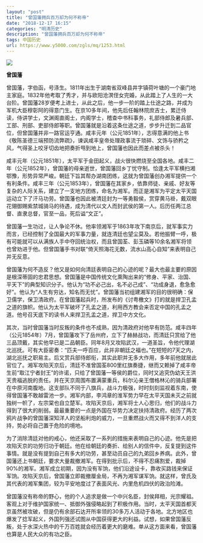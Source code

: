 ```yaml
---
layout: "post"
title: "曾国藩拥兵百万却为何不称帝"
date: "2018-12-17 16:15"
categories: "明清历史"
description: "曾国藩拥兵百万却为何不称帝"
tags: 中国历史
url: https://www.y5000.com/zgls/mq/1253.html
---
```






![](https://img.y5000.com/uploads/allimg/130330/2-1303301Z636234.jpg)  
  
**曾国藩**  

曾国藩，字伯函，号涤生。1811年出生于湖南省双峰县井字镇荷叶塘的一个豪门地主家庭。1832年他考取了秀才，并与欧阳沧溟侄女完婚，从此踏上了人生的一大台阶。曾国藩28岁便考上进士，从此之后，他一步一阶的踏上仕途之路，并成为军机大臣穆彰阿的得意门生。在京10多年间，他先后任翰林院庶吉士，累迁侍读，侍讲学士，文渊阁直阁士，内阁学士，稽查中书科事务，礼部侍郎及暑兵部、工部、刑部、吏部侍郎等职。曾国藩就是沿着这条仕途之道，步步升迁到二品官位，但曾国藩并非一路官运亨通。咸丰元年（公元1851年），志得意满的他上书《敬陈圣德三端预防流弊疏》，谏讽咸丰皇帝处理政事流于琐碎、文饰与骄矜之风，气得圣上咬牙切齿地把奏折甩到地上，曾国藩也因此而差点被杀头！

咸丰元年（公元1851年），太平军于金田起义，战火很快燃烧至全国各地。咸丰二年（公元1852年），曾国藩的母亲逝世，曾国藩回乡丁忧守制。恰逢太平军横扫湘鄂豫，形势异常严峻。朝廷下旨其帮办湖南团练，这就为曾国藩创办湘军提供一个有利条件。咸丰三年（公元1853年），曾国藩在其家乡，依靠师徒、亲戚、好友等复杂的人际关系，建立了一支地方团练，命名为湘军。而正是湘军为平定太平天国运动立下了汗马功劳。曾国藩也因此被清廷封为一等勇毅侯，赏穿黄马褂，戴双眼花翎御赐紫禁城骑马的待遇，成为清代以文人而封武侯的第一人。后历任两江总督、直隶总督，官至一品，死后谥“文正”。

曾国藩一生功过，让人争论不休。他率领湘军于1863年攻下南京后，就军事实力而言，已经控制了全国最大的军事力量，就连清廷也望尘莫及。若他振臂一呼，极有可能就可以从满族人手中夺回统治权，而且曾国荃、彭玉磷等10余名湘军将领也曾劝进于他。但曾国藩手书对联“倚天照海花无数，流水山高心自知”来表明自己并无反意。

曾国藩为何不造反？他又是如何向清廷表明自己的心迹的呢？最大也最主要的原因是根深蒂固的忠君思想。曾国藩是中国传统文化熏陶出来的“修身、平家、治国、平天下”的典型知识分子。他认为“功不必己出，名不必己成”、“功成身退，愈急愈好”。他认为“人生有穷达，知名而无忧”。曾国藩当初组建湘军的目的很明确：保卫儒学，保卫清政府。在曾国藩起兵时，所发布的《讨粤檄文》打的就是捍卫孔孟之道的旗帜。他认为太平军破坏了孔孟之道，利用西方教会来否定中国的孔孟之道。他号召天底下的读书人来捍卫孔孟之道，捍卫中方文化。

其次，当时曾国藩当时反叛的条件也不成熟，因为清政府对他早有防范。咸丰四年（公元1854年）7月，曾国藩攻下了岳州府，立下了赫赫战功，而清廷只赏给了他三品顶戴，其实他早已是二品朝臣。同年8月又攻陷武汉，一道圣旨，令他代理湖北巡抚。可有大臣密奏：“匹夫一呼百应，此并非朝廷之福也。”在短短的7天之内，湖北巡抚之职易主。后又赏兵部侍郎衔，其实此职并无多大作用，多年前他就居此官位了。湘军攻陷天京后，清廷不准曾国荃800里红旗奏捷，继而又赖掉了咸丰帝生前“取江宁者封王”的许诺，只给了曾国藩一等侯的爵位，同时又追究伪幼天王洪天贵福逃脱的责任。并在天京周围布置满蒙重兵，科尔沁亲王僧格林沁的骑兵部署在中原河南腹地。这支部队不同于八旗兵，战斗力极强，时时刻刻监视着东南，使得曾国藩不敢越雷池一步。湘军内部，李鸿章的淮军势力早在太平天国未灭之前就独树一帜了，左宗棠也自立楚军。攻陷天京后，湘军将士人心思归，他们的战斗力得到了很大的削弱。最最重要的一点是外国在华势力决定扶持清政府。经历了两次鸦片战争的曾国藩深知洋人的坚船利炮的威力，一旦重燃战火而又得不到洋人的支持，势必将自己置于危险的境地。

为了消除清廷对他的戒心，他还采取了一系列的措施来表明自己的心迹。他先是把攻陷天京的功劳归功于朝廷。他在给朝廷的奏折、给别人的信件中，反复提到这件事情。就是没有提到自己有多大的功劳，甚至动员自己的九弟回乡养病。此外，曾国藩还上书朝廷，要求大量裁撤湘军。在得到批示后，不得不忍痛割爱，裁掉90%的湘军。湘军成立初期，因为没有军饷，他们沿途设卡，靠收买路钱来保证军饷。攻陷天京后，曾国藩立即裁撤厘金局，不再为湘军谋军饷。就这样，曾氏及其代表的湘军集团，较为平安地度过了表面风光、内里危机四伏的政治险滩。

曾国藩没有称帝的野心，他的个人追求是做一个中兴名臣，封侯拜相，光宗耀祖。客观上对于维护国家统一、抵御外强侵略起到了积极作用。当时，太平天国首都天京虽然被攻破，但是仍有余部石达开所率领的30多万人活动于各地。北方地区也爆发了捻军起义，外国列强还试图从中国获得更大的利益。试想，如果曾国藩反叛，处于水深火热中的千万百姓就会经历着更大的磨难。单从这方面来看，曾国藩也算是人民大众的有功之臣。
